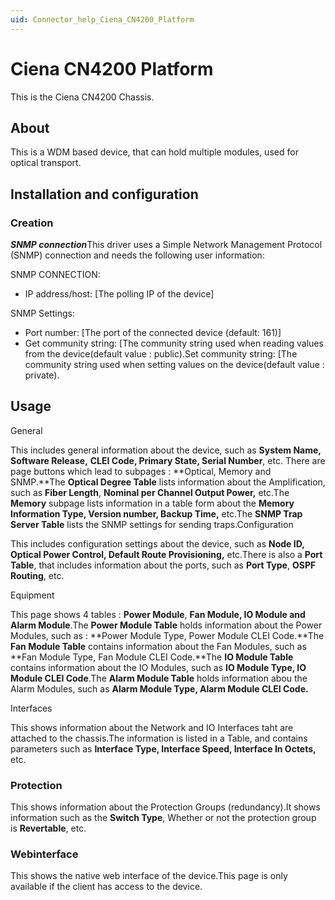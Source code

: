 ```yaml
---
uid: Connector_help_Ciena_CN4200_Platform
---
```


# Ciena CN4200 Platform

This is the Ciena CN4200 Chassis.

## About

This is a WDM based device, that can hold multiple modules, used for optical transport.

## Installation and configuration

### Creation

***SNMP connection***This driver uses a Simple Network Management Protocol (SNMP) connection and needs the following user information:

SNMP CONNECTION:

- IP address/host: \[The polling IP of the device\]

SNMP Settings:

- Port number: \[The port of the connected device (default: 161)\]
- Get community string: \[The community string used when reading values from the device(default value : public).Set community string: \[The community string used when setting values on the device(default value : private).

## Usage

General

This includes general information about the device, such as **System Name,** **Software Release,** **CLEI Code, Primary State, Serial Number**, etc. There are page buttons which lead to subpages : **Optical, Memory and SNMP.**The **Optical Degree Table** lists information about the Amplification, such as **Fiber Length**, **Nominal per Channel Output Power,** etc.The **Memory** subpage lists information in a table form about the **Memory Information Type, Version number, Backup Time,** etc.The **SNMP Trap Server Table** lists the SNMP settings for sending traps.Configuration

This includes configuration settings about the device, such as **Node ID,** **Optical Power Control, Default Route Provisioning,** etc.There is also a **Port Table**, that includes information about the ports, such as **Port Type**, **OSPF Routing**, etc.

Equipment

This page shows 4 tables : **Power Module**, **Fan Module, IO Module and Alarm Module**.The **Power Module Table** holds information about the Power Modules, such as : **Power Module Type, Power Module CLEI Code.**The **Fan Module Table** contains information about the Fan Modules, such as **Fan Module Type, Fan Module CLEI Code.**The **IO Module Table** contains information about the IO Modules, such as **IO Module Type, IO Module CLEI Code**.The **Alarm Module Table** holds information abou the Alarm Modules, such as **Alarm Module Type, Alarm Module CLEI Code.**

Interfaces

This shows information about the Network and IO Interfaces taht are attached to the chassis.The information is listed in a Table, and contains parameters such as **Interface Type, Interface Speed, Interface In Octets,** etc.

### Protection

This shows information about the Protection Groups (redundancy).It shows information such as the **Switch Type**, Whether or not the protection group is **Revertable**, etc.

### Webinterface

This shows the native web interface of the device.This page is only available if the client has access to the device.
